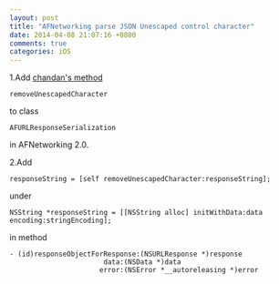 ```yaml
---
layout: post
title: "AFNetworking parse JSON Unescaped control character"
date: 2014-04-08 21:07:16 +0800
comments: true
categories: iOS
---
```


 1.Add [chandan's method](http://stackoverflow.com/a/13741652/2122622) 

	removeUnescapedCharacter

 to class 

    AFURLResponseSerialization

 in AFNetworking 2.0.

 2.Add 

    responseString = [self removeUnescapedCharacter:responseString];

under 

    NSString *responseString = [[NSString alloc] initWithData:data encoding:stringEncoding];

in method

    - (id)responseObjectForResponse:(NSURLResponse *)response
                           data:(NSData *)data
                          error:(NSError *__autoreleasing *)error
